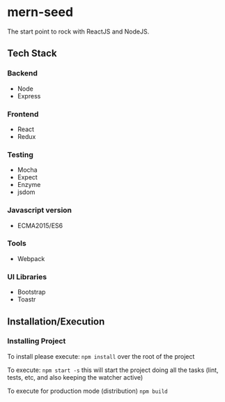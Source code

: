 # mern-seed
  
The start point to rock with ReactJS and NodeJS.

## Tech Stack

### Backend
- Node
- Express

### Frontend
- React
- Redux 

### Testing
- Mocha
- Expect 
- Enzyme
- jsdom

### Javascript version
- ECMA2015/ES6

### Tools
- Webpack

### UI Libraries
- Bootstrap
- Toastr

## Installation/Execution

### Installing Project
To install please execute: 
`npm install` over the root of the project

To execute:
`npm start -s` this will start the project doing all the tasks (lint, tests, etc, and also keeping the watcher active)

To execute for production mode (distribution)
`npm build`
